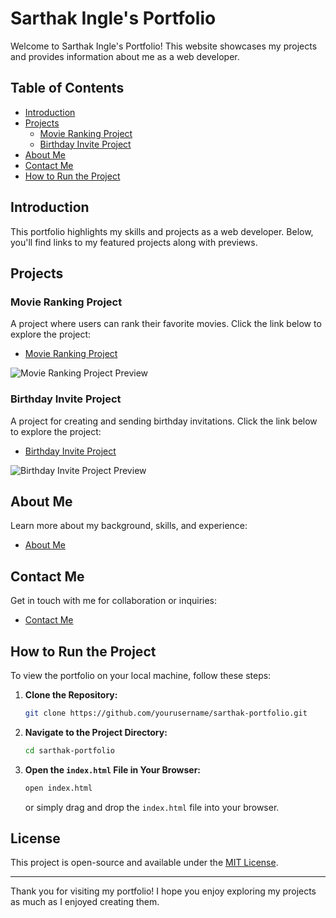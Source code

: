 # Sarthak Ingle's Portfolio

Welcome to Sarthak Ingle's Portfolio! This website showcases my projects and provides information about me as a web developer.

## Table of Contents
- [Introduction](#introduction)
- [Projects](#projects)
  - [Movie Ranking Project](#movie-ranking-project)
  - [Birthday Invite Project](#birthday-invite-project)
- [About Me](#about-me)
- [Contact Me](#contact-me)
- [How to Run the Project](#how-to-run-the-project)

## Introduction
This portfolio highlights my skills and projects as a web developer. Below, you'll find links to my featured projects along with previews.

## Projects

### Movie Ranking Project
A project where users can rank their favorite movies. Click the link below to explore the project:

- [Movie Ranking Project](http://127.0.0.1:3000/2.4%20Movie%20Ranking%20Project/index.html)

![Movie Ranking Project Preview](./sarthak%20movie.png)

### Birthday Invite Project
A project for creating and sending birthday invitations. Click the link below to explore the project:

- [Birthday Invite Project](http://127.0.0.1:3000/3.4%20Birthday%20Invite%20Project/index.html)

![Birthday Invite Project Preview](./sarthak%20birthday.png)

## About Me
Learn more about my background, skills, and experience:

- [About Me](http://127.0.0.1:3000/4.3%20HTML%20Porfolio%20Project/indexb.html)

## Contact Me
Get in touch with me for collaboration or inquiries:

- [Contact Me](http://127.0.0.1:3000/4.3%20HTML%20Porfolio%20Project/indexa.html)

## How to Run the Project
To view the portfolio on your local machine, follow these steps:

1. **Clone the Repository:**
   ```sh
   git clone https://github.com/yourusername/sarthak-portfolio.git
   ```

2. **Navigate to the Project Directory:**
   ```sh
   cd sarthak-portfolio
   ```

3. **Open the `index.html` File in Your Browser:**
   ```sh
   open index.html
   ```
   or simply drag and drop the `index.html` file into your browser.

## License
This project is open-source and available under the [MIT License](LICENSE).

---

Thank you for visiting my portfolio! I hope you enjoy exploring my projects as much as I enjoyed creating them.
